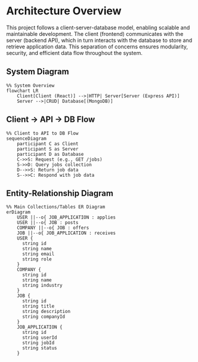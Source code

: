 # Architecture Overview

This project follows a client-server-database model, enabling scalable and maintainable development. The client (frontend) communicates with the server (backend API), which in turn interacts with the database to store and retrieve application data. This separation of concerns ensures modularity, security, and efficient data flow throughout the system.

## System Diagram

```mermaid
%% System Overview
flowchart LR
    Client[Client (React)] -->|HTTP| Server[Server (Express API)]
    Server -->|CRUD| Database[(MongoDB)]
```

## Client → API → DB Flow

```mermaid
%% Client to API to DB Flow
sequenceDiagram
    participant C as Client
    participant S as Server
    participant D as Database
    C->>S: Request (e.g., GET /jobs)
    S->>D: Query jobs collection
    D-->>S: Return job data
    S-->>C: Respond with job data
```

## Entity-Relationship Diagram

```mermaid
%% Main Collections/Tables ER Diagram
erDiagram
    USER ||--o{ JOB_APPLICATION : applies
    USER ||--o{ JOB : posts
    COMPANY ||--o{ JOB : offers
    JOB ||--o{ JOB_APPLICATION : receives
    USER {
      string id
      string name
      string email
      string role
    }
    COMPANY {
      string id
      string name
      string industry
    }
    JOB {
      string id
      string title
      string description
      string companyId
    }
    JOB_APPLICATION {
      string id
      string userId
      string jobId
      string status
    }
```
